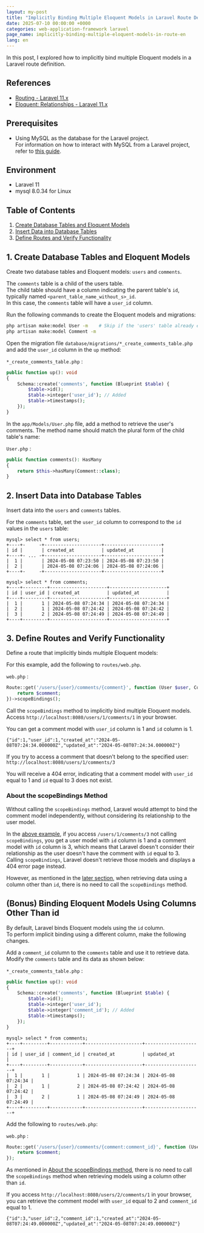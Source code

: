 ```yaml
---
layout: my-post
title: "Implicitly Binding Multiple Eloquent Models in Laravel Route Definitions"
date: 2025-07-10 00:00:00 +0000
categories: web-application-framework laravel
page_name: implicitly-binding-multiple-eloquent-models-in-route-en
lang: en
---
```


In this post, I explored how to implicitly bind multiple Eloquent models in a Laravel route definition.

## References
- [Routing - Laravel 11.x](https://laravel.com/docs/11.x/routing#implicit-binding)
- [Eloquent: Relationships - Laravel 11.x](https://laravel.com/docs/11.x/eloquent-relationships#one-to-many)

## Prerequisites
- Using MySQL as the database for the Laravel project.  
For information on how to interact with MySQL from a Laravel project, refer to [this guide](/web-application-framework/laravel/controlling-mysql-from-laravel-project-en).

## Environment
- Laravel 11
- mysql 8.0.34 for Linux

## Table of Contents
1. [Create Database Tables and Eloquent Models](#1-create-database-tables-and-eloquent-models)
2. [Insert Data into Database Tables](#2-insert-data-into-database-tables)
3. [Define Routes and Verify Functionality](#3-define-routes-and-verify-functionality)

## 1. Create Database Tables and Eloquent Models
Create two database tables and Eloquent models: `users` and `comments`.

The `comments` table is a child of the users table.  
The child table should have a column indicating the parent table's `id`, typically named `<parent_table_name_without_s>_id`.  
In this case, the `comments` table will have a `user_id` column.

Run the following commands to create the Eloquent models and migrations:

```bash
php artisan make:model User -m    # Skip if the 'users' table already exists
php artisan make:model Comment -m
```

Open the migration file `database/migrations/*_create_comments_table.php` and add the `user_id` column in the `up` method:

`*_create_comments_table.php` :
```php
public function up(): void
{
    Schema::create('comments', function (Blueprint $table) {
        $table->id();
        $table->integer('user_id'); // Added
        $table->timestamps();
    });
}
```

In the `app/Models/User.php` file, add a method to retrieve the user's comments. The method name should match the plural form of the child table's name:

`User.php` :
```php
public function comments(): HasMany
{
    return $this->hasMany(Comment::class);
}
```

## 2. Insert Data into Database Tables
Insert data into the `users` and `comments` tables.

For the `comments` table, set the `user_id` column to correspond to the `id` values in the `users` table:

```
mysql> select * from users;
+----+-     -+---------------------+---------------------+
| id |       | created_at          | updated_at          |
+----+- ... -+---------------------+---------------------+
|  1 |       | 2024-05-08 07:23:50 | 2024-05-08 07:23:50 |
|  2 |       | 2024-05-08 07:24:06 | 2024-05-08 07:24:06 |
+----+-     -+---------------------+---------------------+
```

```
mysql> select * from comments;
+----+---------+---------------------+---------------------+
| id | user_id | created_at          | updated_at          |
+----+---------+---------------------+---------------------+
|  1 |       1 | 2024-05-08 07:24:34 | 2024-05-08 07:24:34 |
|  2 |       1 | 2024-05-08 07:24:42 | 2024-05-08 07:24:42 |
|  3 |       2 | 2024-05-08 07:24:49 | 2024-05-08 07:24:49 |
+----+---------+---------------------+---------------------+
```

## 3. Define Routes and Verify Functionality
Define a route that implicitly binds multiple Eloquent models:

For this example, add the following to `routes/web.php`.

`web.php` :
```php
Route::get('/users/{user}/comments/{comment}', function (User $user, Comment $comment) {
    return $comment;
})->scopeBindings();
```

Call the `scopeBindings` method to implicitly bind multiple Eloquent models.
Access `http://localhost:8080/users/1/comments/1` in your browser.

You can get a comment model with `user_id` column is 1 and `id` column is 1.

```
{"id":1,"user_id":1,"created_at":"2024-05-08T07:24:34.000000Z","updated_at":"2024-05-08T07:24:34.000000Z"}
```

If you try to access a comment that doesn't belong to the specified user: `http://localhost:8080/users/1/comments/3`

You will receive a 404 error, indicating that a comment model with `user_id` equal to 1 and `id` equal to 3 does not exist.

### About the scopeBindings Method
Without calling the `scopeBindings` method, Laravel would attempt to bind the comment model independently, without considering its relationship to the user model.  

In the [above example](#2-insert-data-into-database-tables), if you access `/users/1/comments/3` not calling `scopeBindings`, you get a user model with `id` column is 1 and a comment model with `id` column is 3, which means that Laravel doesn't consider their relationship as the user doesn't have the comment with `id` equal to 3.  
Calling `scopeBindings`, Laravel doesn't retrieve those models and displays a 404 error page instead.

However, as mentioned in the [later section](#bonus-binding-eloquent-models-using-columns-other-than-id), when retrieving data using a column other than `id`, there is no need to call the `scopeBindings` method.

## (Bonus) Binding Eloquent Models Using Columns Other Than id
By default, Laravel binds Eloquent models using the `id` column.  
To perform implicit binding using a different column, make the following changes.

Add a `comment_id` column to the `comments` table and use it to retrieve data.  
Modify the `comments` table and its data as shown below:

`*_create_comments_table.php` :
```php
public function up(): void
{
    Schema::create('comments', function (Blueprint $table) {
        $table->id();
        $table->integer('user_id');
        $table->integer('comment_id'); // Added
        $table->timestamps();
    });
}
```

```
mysql> select * from comments;
+----+---------+------------+---------------------+---------------------+
| id | user_id | comment_id | created_at          | updated_at          |
+----+---------+------------+---------------------+---------------------+
|  1 |       1 |          1 | 2024-05-08 07:24:34 | 2024-05-08 07:24:34 |
|  2 |       1 |          2 | 2024-05-08 07:24:42 | 2024-05-08 07:24:42 |
|  3 |       2 |          1 | 2024-05-08 07:24:49 | 2024-05-08 07:24:49 |
+----+---------+------------+---------------------+---------------------+
```

Add the following to `routes/web.php`:

`web.php` :
```php
Route::get('/users/{user}/comments/{comment:comment_id}', function (User $user, Comment $comment) {
    return $comment;
});
```

As mentioned in [About the scopeBindings method](#about-the-scopebindings-method), there is no need to call the `scopeBindings` method when retrieving models using a column other than `id`.

If you access `http://localhost:8080/users/2/comments/1` in your browser, you can retrieve the comment model with `user_id` equal to 2 and `comment_id` equal to 1.

```
{"id":3,"user_id":2,"comment_id":1,"created_at":"2024-05-08T07:24:49.000000Z","updated_at":"2024-05-08T07:24:49.000000Z"}
```